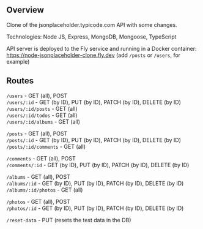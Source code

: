 ## Overview
Clone of the jsonplaceholder.typicode.com API with some changes.

Technologies: Node JS, Express, MongoDB, Mongoose, TypeScript

API server is deployed to the Fly service and running in a Docker container: https://node-jsonplaceholder-clone.fly.dev (add `/posts` or `/users`, for example)


## Routes
`/users` - GET (all), POST  
`/users/:id` - GET (by ID), PUT (by ID), PATCH (by ID), DELETE (by ID)  
`/users/:id/posts` - GET (all)  
`/users/:id/todos` - GET (all)  
`/users/:id/albums` - GET (all)

`/posts` - GET (all), POST  
`/posts/:id` - GET (by ID), PUT (by ID), PATCH (by ID), DELETE (by ID)  
`/posts/:id/comments` - GET (all)

`/comments` - GET (all), POST  
`/comments/:id` - GET (by ID), PUT (by ID), PATCH (by ID), DELETE (by ID) 

`/albums` - GET (all), POST  
`/albums/:id` - GET (by ID), PUT (by ID), PATCH (by ID), DELETE (by ID)  
`/albums/:id/photos` - GET (all)

`/photos` - GET (all), POST  
`/photos/:id` - GET (by ID), PUT (by ID), PATCH (by ID), DELETE (by ID) 

`/reset-data` - PUT (resets the test data in the DB)